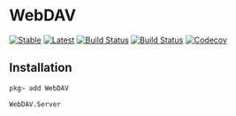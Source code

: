 # WebDAV

[![Stable](https://img.shields.io/badge/docs-stable-blue.svg)](https://alexander-barth.github.io/WebDAV.jl/stable)
[![Latest](https://img.shields.io/badge/docs-latest-blue.svg)](https://alexander-barth.github.io/WebDAV.jl/latest)
[![Build Status](https://travis-ci.org/alexander-barth/WebDAV.jl.svg?branch=master)](https://travis-ci.org/alexander-barth/WebDAV.jl)
[![Build Status](https://ci.appveyor.com/api/projects/status/r24xamruqlm88uti/branch/master?svg=true)](https://ci.appveyor.com/project/christopher-dG/pkgtemplates-jl/branch/master)
[![Codecov](https://codecov.io/gh/alexander-barth/WebDAV.jl/branch/master/graph/badge.svg)](https://codecov.io/gh/alexander-barth/WebDAV.jl)


## Installation

```julia
pkg> add WebDAV
```

```@docs
WebDAV.Server
```
